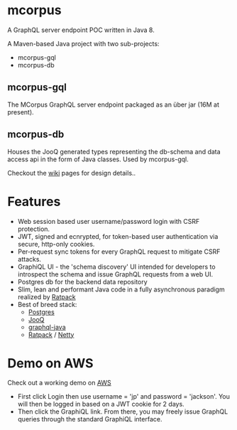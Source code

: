 # mcorpus
A GraphQL server endpoint POC written in Java 8.

A Maven-based Java project with two sub-projects:
- mcorpus-gql
- mcorpus-db

## mcorpus-gql
The MCorpus GraphQL server endpoint packaged as an über jar (16M at present).

## mcorpus-db
Houses the JooQ generated types representing the db-schema and data access api in the form of Java classes.  Used by mcorpus-gql.

Checkout the [wiki](https://github.com/khanactl/mcorpus/wiki) pages for design details..

# Features
- Web session based user username/password login with CSRF protection.
- JWT, signed and ecnrypted, for token-based user authentication via secure, http-only cookies.
- Per-request sync tokens for every GraphQL request to mitigate CSRF attacks.
- GraphiQL UI - the 'schema discovery' UI intended for developers to introspect the schema and issue GraphQL requests from a web UI.
- Postgres db for the backend data repository
- Slim, lean and performant Java code in a fully asynchronous paradigm realized by [Ratpack](https://ratpack.io) 
- Best of breed stack: 
  - [Postgres](https://www.postgresql.org/)
  - [JooQ](https://www.jooq.org/)
  - [graphql-java](https://github.com/graphql-java/graphql-java)
  - [Ratpack](https://ratpack.io/) / [Netty](https://netty.io/)
	
# Demo on AWS
Check out a working demo on [AWS](https://mcorpus-aws.net)
- First click Login then use username = 'jp' and password = 'jackson'. You will then be logged in based on a JWT cookie for 2 days.
- Then click the GraphiQL link.  From there, you may freely issue GraphQL queries through the standard GraphiQL interface.

